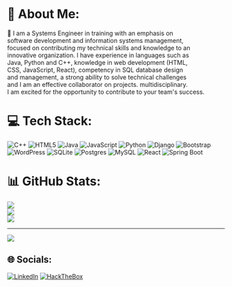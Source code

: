 # 💫 About Me:
🌱 I am a Systems Engineer in training with an emphasis on <br>software development and information systems management, <br>focused on contributing my technical skills and knowledge to an <br>innovative organization. I have experience in languages such as <br>Java, Python and C++, knowledge in web development (HTML, <br>CSS, JavaScript, React), competency in SQL database design <br>and management, a strong ability to solve technical challenges <br>and I am an effective collaborator on projects. multidisciplinary. <br>I am excited for the opportunity to contribute to your team's success.<br>


# 💻 Tech Stack:
![C++](https://img.shields.io/badge/c++-%2300599C.svg?style=for-the-badge&logo=c%2B%2B&logoColor=white) ![HTML5](https://img.shields.io/badge/html5-%23E34F26.svg?style=for-the-badge&logo=html5&logoColor=white) ![Java](https://img.shields.io/badge/java-%23ED8B00.svg?style=for-the-badge&logo=openjdk&logoColor=white) ![JavaScript](https://img.shields.io/badge/javascript-%23323330.svg?style=for-the-badge&logo=javascript&logoColor=%23F7DF1E) ![Python](https://img.shields.io/badge/python-3670A0?style=for-the-badge&logo=python&logoColor=ffdd54) ![Django](https://img.shields.io/badge/django-%23092E20.svg?style=for-the-badge&logo=django&logoColor=white) ![Bootstrap](https://img.shields.io/badge/bootstrap-%238511FA.svg?style=for-the-badge&logo=bootstrap&logoColor=white) ![WordPress](https://img.shields.io/badge/WordPress-%23117AC9.svg?style=for-the-badge&logo=WordPress&logoColor=white) ![SQLite](https://img.shields.io/badge/sqlite-%2307405e.svg?style=for-the-badge&logo=sqlite&logoColor=white) ![Postgres](https://img.shields.io/badge/postgres-%23316192.svg?style=for-the-badge&logo=postgresql&logoColor=white) ![MySQL](https://img.shields.io/badge/mysql-%2300000f.svg?style=for-the-badge&logo=mysql&logoColor=white) ![React](https://img.shields.io/badge/react-%2361DAFB.svg?style=for-the-badge&logo=react&logoColor=white) ![Spring Boot](https://img.shields.io/badge/springboot-%236DB33F.svg?style=for-the-badge&logo=springboot&logoColor=white)

# 📊 GitHub Stats:
![](https://github-readme-stats.vercel.app/api?username=oscarrojas132&theme=blue-green&hide_border=false&include_all_commits=false&count_private=false)<br/>
![](https://github-readme-streak-stats.herokuapp.com/?user=oscarrojas132&theme=blue-green&hide_border=false)<br/>
![](https://github-readme-stats.vercel.app/api/top-langs/?username=oscarrojas132&theme=blue-green&hide_border=false&include_all_commits=false&count_private=false&layout=compact)

---
[![](https://visitcount.itsvg.in/api?id=oscarrojas132&icon=0&color=0)](https://visitcount.itsvg.in)

## 🌐 Socials:
[![LinkedIn](https://img.shields.io/badge/LinkedIn-%230077B5.svg?logo=linkedin&logoColor=white)](https://linkedin.com/in/oscar-rojas-7417b41a3)
[![HackTheBox](https://img.shields.io/badge/HackTheBox-111927?logo=hackthebox&logoColor=9FEF00)](https://app.hackthebox.com/users/2068572)

<!-- Proudly created with GPRM ( https://gprm.itsvg.in ) -->
